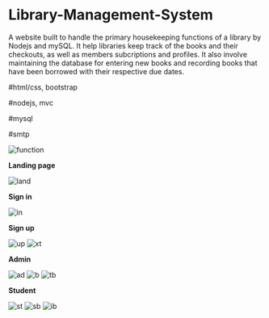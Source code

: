 # Library-Management-System
A website built to handle the primary housekeeping functions of a library by Nodejs and mySQL. 
It help libraries keep track of the books and their checkouts, as well as members subcriptions and profiles. It also involve maintaining the database for entering new books and recording books that have been borrowed with their respective due dates.

#html/css, bootstrap

#nodejs, mvc

#mysql

#smtp

![function](https://user-images.githubusercontent.com/82595922/133312395-d4c83a2d-ce75-487e-a88a-1472757dad72.png)

**Landing page**

![land](https://user-images.githubusercontent.com/82595922/133312457-e6fd3084-b5e6-4d91-ac40-703e188471cb.jpg)

**Sign in**

![in](https://user-images.githubusercontent.com/82595922/133312537-f812bccc-f465-4ca5-8cf6-0d6a09034063.png)

**Sign up**

![up](https://user-images.githubusercontent.com/82595922/133313097-78b5f06d-0a46-4d7e-9ed6-5170fc414fa3.png)
![xt](https://user-images.githubusercontent.com/82595922/133313112-9b110171-a864-41f9-846a-f9e3bc96a93a.png)

**Admin**

![ad](https://user-images.githubusercontent.com/82595922/133312835-4fd0297b-bf91-4ea0-80db-064cc871e328.png)
![b](https://user-images.githubusercontent.com/82595922/133313780-c7b64abb-9196-47e4-8d92-6707673720c1.png)
![tb](https://user-images.githubusercontent.com/82595922/133313823-89909c0f-ca26-471b-9649-72e998510854.png)

**Student**

![st](https://user-images.githubusercontent.com/82595922/133313714-cf4999c0-3506-4179-a1bf-293a1fd5c532.png)
![sb](https://user-images.githubusercontent.com/82595922/133313846-543d1a07-6f87-4cec-aaf1-1876aefc28d0.png)
![ib](https://user-images.githubusercontent.com/82595922/133313895-a32ee09f-d89a-44da-b19e-9368a5918ac3.png)


